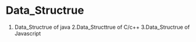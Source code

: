# Data_Structrue
1. Data_Structrue of java
2.Data_Structtrue of C/c++
3.Data_Structrue of Javascript

